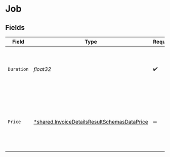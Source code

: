 # Job


## Fields

| Field                                                                                                       | Type                                                                                                        | Required                                                                                                    | Description                                                                                                 | Example                                                                                                     |
| ----------------------------------------------------------------------------------------------------------- | ----------------------------------------------------------------------------------------------------------- | ----------------------------------------------------------------------------------------------------------- | ----------------------------------------------------------------------------------------------------------- | ----------------------------------------------------------------------------------------------------------- |
| `Duration`                                                                                                  | *float32*                                                                                                   | :heavy_check_mark:                                                                                          | Duration jobs have been running in this billing period, in seconds.                                         | 172800                                                                                                      |
| `Price`                                                                                                     | [*shared.InvoiceDetailsResultSchemasDataPrice](../../models/shared/invoicedetailsresultschemasdataprice.md) | :heavy_minus_sign:                                                                                          | Details about the price for all jobs in this project, broken down by resource type.                         |                                                                                                             |